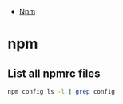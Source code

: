 <!--ts-->
* [Npm](npm.md#npm)



# npm

## List all npmrc files 
```bash
npm config ls -l | grep config
```
